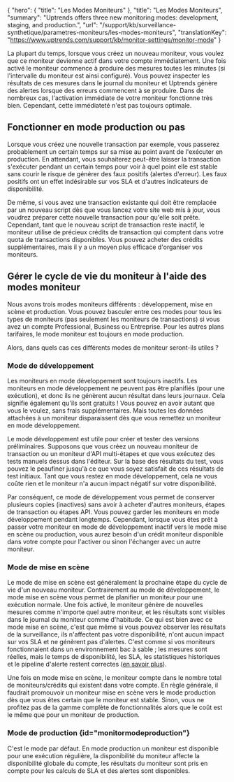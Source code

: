 {
  "hero": {
    "title": "Les Modes Moniteurs"
  },
  "title": "Les Modes Moniteurs",
  "summary": "Uptrends offers three new monitoring modes: development, staging, and production.",
  "url": "/support/kb/surveillance-synthetique/parametres-moniteurs/les-modes-moniteurs",
  "translationKey": "https://www.uptrends.com/support/kb/monitor-settings/monitor-mode"
}

La plupart du temps, lorsque vous créez un nouveau moniteur, vous voulez que ce moniteur devienne actif dans votre compte immédiatement. Une fois activé le moniteur commence à produire des mesures toutes les minutes (si l'intervalle du moniteur est ainsi configuré). Vous pouvez inspecter les résultats de ces mesures dans le journal du moniteur et Uptrends génère des alertes lorsque des erreurs commencent à se produire. Dans de nombreux cas, l'activation immédiate de votre moniteur fonctionne très bien. Cependant, cette immédiateté n'est pas toujours optimale. 

## Fonctionner en mode production ou pas

Lorsque vous créez une nouvelle transaction par exemple, vous passerez probablement un certain temps sur sa mise au point avant de l'exécuter en production. En attendant, vous souhaiterez peut-être laisser la transaction s'exécuter pendant un certain temps pour voir à quel point elle est stable sans courir le risque de générer des faux positifs (alertes d'erreur). Les faux positifs ont un effet indésirable sur vos SLA et d'autres indicateurs de disponibilité.

De même, si vous avez une transaction existante qui doit être remplacée par un nouveau script dès que vous lancez votre site web mis à jour, vous voudrez préparer cette nouvelle transaction pour qu'elle soit prête. Cependant, tant que le nouveau script de transaction reste inactif, le moniteur utilise de précieux crédits de transaction qui comptent dans votre quota de transactions disponibles. Vous pouvez acheter des crédits supplémentaires, mais il y a un moyen plus efficace d'organiser vos moniteurs.

## Gérer le cycle de vie du moniteur à l'aide des modes moniteur

Nous avons trois modes moniteurs différents : développement, mise en scène et production. Vous pouvez basculer entre ces modes pour tous les types de moniteurs (pas seulement les moniteurs de transactions) si vous avez un compte Professional, Business ou Entreprise. Pour les autres plans tarifaires, le mode moniteur est toujours en mode production.

Alors, dans quels cas ces différents modes de moniteur seront-ils utiles ?

### Mode de développement

Les moniteurs en mode développement sont toujours inactifs. Les moniteurs en mode développement ne peuvent pas être planifiés (pour une exécution), et donc ils ne génèrent aucun résultat dans leurs journaux. Cela signifie également qu'ils sont gratuits ! Vous pouvez en avoir autant que vous le voulez, sans frais supplémentaires. Mais toutes les données attachées à un moniteur disparaissent dès que vous remettez un moniteur en mode développement.

Le mode développement est utile pour créer et tester des versions préliminaires. Supposons que vous créez un nouveau moniteur de transaction ou un moniteur d'API multi-étapes et que vous exécutez des tests manuels dessus dans l'éditeur. Sur la base des résultats du test, vous pouvez le peaufiner jusqu'à ce que vous soyez satisfait de ces résultats de test initiaux. Tant que vous restez en mode développement, cela ne vous coûte rien et le moniteur n'a aucun impact négatif sur votre disponibilité.

Par conséquent, ce mode de développement vous permet de conserver plusieurs copies (inactives) sans avoir à acheter d'autres moniteurs, étapes de transaction ou étapes API. Vous pouvez garder les moniteurs en mode développement pendant longtemps. Cependant, lorsque vous êtes prêt à passer votre moniteur en mode de développement inactif vers le mode mise en scène ou production, vous aurez besoin d'un crédit moniteur disponible dans votre compte pour l'activer ou sinon l'échanger avec un autre moniteur.

### Mode de mise en scène

Le mode de mise en scène est généralement la prochaine étape du cycle de vie d'un nouveau moniteur. Contrairement au mode de développement, le mode mise en scène vous permet de planifier un moniteur pour une exécution normale. Une fois activé, le moniteur génère de nouvelles mesures comme n'importe quel autre moniteur, et les résultats sont visibles dans le journal du moniteur comme d'habitude. Ce qui est bien avec ce mode mise en scène, c'est que même si vous pouvez observer les résultats de la surveillance, ils n'affectent pas votre disponibilité, n'ont aucun impact sur vos SLA et ne génèrent pas d'alertes. C'est comme si vos moniteurs fonctionnaient dans un environnement bac à sable ; les mesures sont réelles, mais le temps de disponibilité, les SLA, les statistiques historiques et le pipeline d'alerte restent correctes ([en savoir plus](/support/kb/surveillance-synthetique/parametres-moniteurs/Les-effets-du-mode-mise-en-scene-sur-les-rapports-et-les-donnees-sla)).

Une fois en mode mise en scène, le moniteur compte dans le nombre total de moniteurs/crédits qui existent dans votre compte. En règle générale, il faudrait promouvoir un moniteur mise en scène vers le mode production dès que vous êtes certain que le moniteur est stable. Sinon, vous ne profitez pas de la gamme complète de fonctionnalités alors que le coût est le même que pour un moniteur de production.

### Mode de production {id="monitormodeproduction"}

C'est le mode par défaut. En mode production un moniteur est disponible pour une exécution régulière, la disponibilité du moniteur affecte la disponibilité globale du compte, les résultats du moniteur sont pris en compte pour les calculs de SLA et des alertes sont disponibles.

